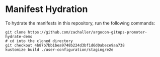 # Manifest Hydration

To hydrate the manifests in this repository, run the following commands:

```shell
git clone https://github.com/zachaller/argocon-gitops-promoter-hydrate-demo
# cd into the cloned directory
git checkout 4b87b7bb1bea9748b224d3bf1d6d0abece9aa738
kustomize build ./user-configuration/staging/e2e
```
